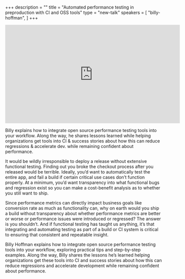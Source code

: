 +++
description = ""
title = "Automated performance testing in preproduction with CI and OSS tools"
type = "new-talk"
speakers = [
        "billy-hoffman",
]
+++
<iframe width="560" height="315" src="https://www.youtube-nocookie.com/embed/3LeqHPbs3_E" frameborder="0" allowfullscreen></iframe>

Billy explains how to integrate open source performance testing tools into your workflow. Along the way, he shares lessons learned while helping organizations get tools into CI & success stories about how this can reduce regressions & accelerate dev. while remaining confident about performance.

It would be wildly irresponsible to deploy a release without extensive functional testing. Finding out you broke the checkout process after you released would be terrible. Ideally, you’d want to automatically test the entire app, and fail a build if certain critical use cases don’t function properly. At a minimum, you’d want transparency into what functional bugs and regression exist so you can make a cost-benefit analysis as to whether you still want to ship.

Since performance metrics can directly impact business goals like conversion rate as much as functionality can, why on earth would you ship a build without transparency about whether performance metrics are better or worse or performance issues were introduced or regressed? The answer is you shouldn’t. And if functional testing has taught us anything, it’s that integrating and automating testing as part of a build or CI system is critical to ensuring that consistent and repeatable insight.

Billy Hoffman explains how to integrate open source performance testing tools into your workflow, exploring practical tips and step-by-step examples. Along the way, Billy shares the lessons he’s learned helping organizations get these tools into CI and success stories about how this can reduce regressions and accelerate development while remaining confident about performance.
